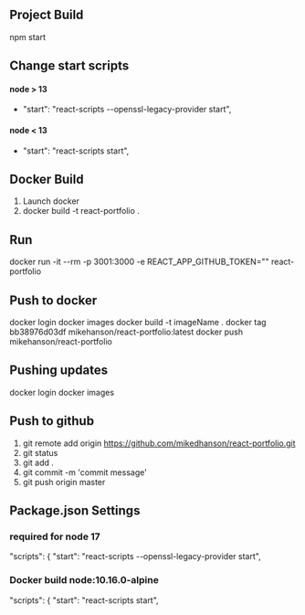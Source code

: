 ## Project Build

npm start

## Change start scripts

#### node > 13

- "start": "react-scripts --openssl-legacy-provider start",

#### node < 13

- "start": "react-scripts start",

## Docker Build

1. Launch docker
2. docker build -t react-portfolio .

## Run

docker run -it --rm -p 3001:3000 -e REACT_APP_GITHUB_TOKEN="" react-portfolio

## Push to docker

docker login
docker images
docker build -t imageName .
docker tag bb38976d03df mikehanson/react-portfolio:latest
docker push mikehanson/react-portfolio

## Pushing updates

docker login
docker images

## Push to github

1. git remote add origin https://github.com/mikedhanson/react-portfolio.git
2. git status
3. git add .
4. git commit -m 'commit message'
5. git push origin master

## Package.json Settings

### required for node 17

"scripts": {
"start": "react-scripts --openssl-legacy-provider start",

### Docker build node:10.16.0-alpine

"scripts": {
"start": "react-scripts start",
